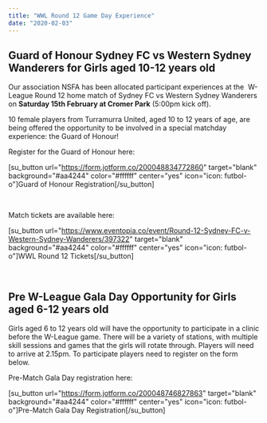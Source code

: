 ```yaml
---
title: "WWL Round 12 Game Day Experience"
date: "2020-02-03"
---
```


## Guard of Honour Sydney FC vs Western Sydney Wanderers for Girls aged 10-12 years old

Our association NSFA has been allocated participant experiences at the  W-League Round 12 home match of Sydney FC vs Western Sydney Wanderers on **Saturday 15th February at Cromer Park** (5:00pm kick off).

10 female players from Turramurra United, aged 10 to 12 years of age, are being offered the opportunity to be involved in a special matchday experience: the Guard of Honour!

Register for the Guard of Honour here:

\[su\_button url="https://form.jotform.co/200048834772860" target="blank" background="#aa4244" color="#ffffff" center="yes" icon="icon: futbol-o"\]Guard of Honour Registration\[/su\_button\]

 

Match tickets are available here:

\[su\_button url="https://www.eventopia.co/event/Round-12-Sydney-FC-v-Western-Sydney-Wanderers/397322" target="blank" background="#aa4244" color="#ffffff" center="yes" icon="icon: futbol-o"\]WWL Round 12 Tickets\[/su\_button\]

 

## Pre W-League Gala Day Opportunity for Girls aged 6-12 years old

Girls aged 6 to 12 years old will have the opportunity to participate in a clinic before the W-League game. There will be a variety of stations, with multiple skill sessions and games that the girls will rotate through. Players will need to arrive at 2.15pm. To participate players need to register on the form below.

Pre-Match Gala Day registration here:

\[su\_button url="https://form.jotform.co/200048746827863" target="blank" background="#aa4244" color="#ffffff" center="yes" icon="icon: futbol-o"\]Pre-Match Gala Day Registration\[/su\_button\]
